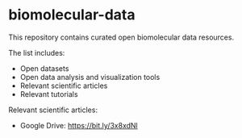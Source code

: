# biomolecular-data
This repository contains curated open biomolecular data resources.

The list includes:
- Open datasets
- Open data analysis and visualization tools
- Relevant scientific articles
- Relevant tutorials

Relevant scientific articles:

- Google Drive: https://bit.ly/3x8xdNl
